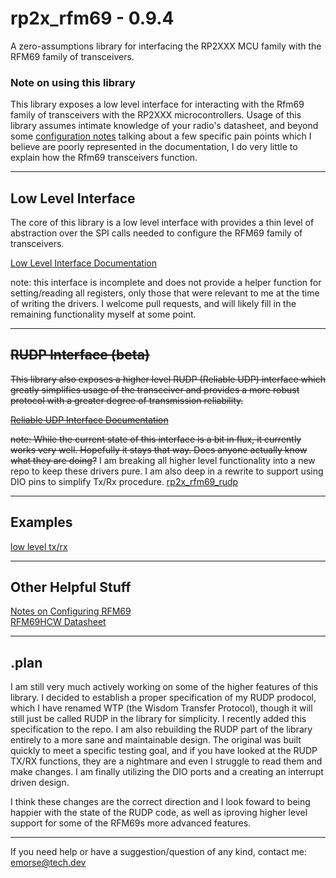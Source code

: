 # rp2x_rfm69 - 0.9.4
A zero-assumptions library for interfacing the RP2XXX MCU family with the RFM69 family of transceivers.
### Note on using this library
This library exposes a low level interface for interacting with the Rfm69 family of transceivers with the RP2XXX microcontrollers. Usage of this library assumes intimate knowledge of your radio's datasheet, and beyond some [configuration notes](docs/configuration.md) talking about a few specific pain points which I believe are poorly represented in the documentation, I do very little to explain how the Rfm69 transceivers function.  

---
## Low Level Interface
The core of this library is a low level interface with provides a thin level of abstraction over the SPI calls needed to configure the RFM69 family of transceivers.

[Low Level Interface Documentation](docs/interface.md)

note: this interface is incomplete and does not provide a helper function for setting/reading all registers, only those that were relevant to me at the time of writing the drivers. I welcome pull requests, and will likely fill in the remaining functionality myself at some point.

---
## ~~RUDP Interface (beta)~~
~~This library also exposes a higher level RUDP (Reliable UDP) interface which greatly simplifies usage of the transceiver and provides a more robust protocol with a greater degree of transmission reliability.~~

~~[Reliable UDP Interface Documentation](docs/rudp_interface.md)~~

~~note: While the current state of this interface is a bit in flux, it currently works very well. Hopefully it stays that way. Does anyone actually know what they are doing?~~
I am breaking all higher level functionality into a new repo to keep these drivers pure. I am also deep in a rewrite to support using DIO pins to simplify Tx/Rx procedure. 
[rp2x_rfm69_rudp](https://github.com/e-mo/rp2x_rfm69_rudp)

---
## Examples
[low level tx/rx](https://github.com/e-mo/rfm69_rp2040/tree/main/examples/low_level)  

---
## Other Helpful Stuff
[Notes on Configuring RFM69](docs/configuration.md)  
[RFM69HCW Datasheet](https://cdn.sparkfun.com/datasheets/Wireless/General/RFM69HCW-V1.1.pdf)

---
## .plan
I am still very much actively working on some of the higher features of this library. I decided to establish a proper specification of my RUDP prodocol, which I have renamed WTP (the Wisdom Transfer Protocol), though it will still just be called RUDP in the library for simplicity. I recently added this specification to the repo. I am also rebuilding the RUDP part of the library entirely to a more sane and maintainable design. The original was built quickly to meet a specific testing goal, and if you have looked at the RUDP TX/RX functions, they are a nightmare and even I struggle to read them and make changes. I am finally utilizing the DIO ports and a creating an interrupt driven design.  

I think these changes are the correct direction and I look foward to being happier with the state of the RUDP code, as well as iproving higher level support for some of the RFM69s more advanced features.

---  
If you need help or have a suggestion/question of any kind, contact me:  
<emorse@tech.dev>
